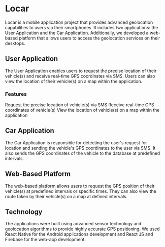 # Locar
Locar is a mobile application project that provides advanced geolocation capabilities to users via their smartphones. It includes two applications: the User Application and the Car Application. Additionally, we developed a web-based platform that allows users to access the geolocation services on their desktops.

## User Application
The User Application enables users to request the precise location of their vehicle(s) and receive real-time GPS coordinates via SMS. Users can also view the location of their vehicle(s) on a map within the application.
### Features
Request the precise location of vehicle(s) via SMS
Receive real-time GPS coordinates of vehicle(s)
View the location of vehicle(s) on a map within the application

## Car Application
The Car Application is responsible for detecting the user's request for location and sending the vehicle's GPS coordinates to the user via SMS. It also sends the GPS coordinates of the vehicle to the database at predefined intervals.

## Web-Based Platform
The web-based platform allows users to request the GPS position of their vehicle(s) at predefined intervals or specific times. They can also view the route taken by their vehicle(s) on a map at defined intervals.

## Technology
The applications were built using advanced sensor technology and geolocation algorithms to provide highly accurate GPS positioning. We used React Native for the Android applications development and React JS and Firebase for the web-app development.

